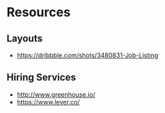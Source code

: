 # Resources

## Layouts

- https://dribbble.com/shots/3480831-Job-Listing

## Hiring Services

- http://www.greenhouse.io/
- https://www.lever.co/
